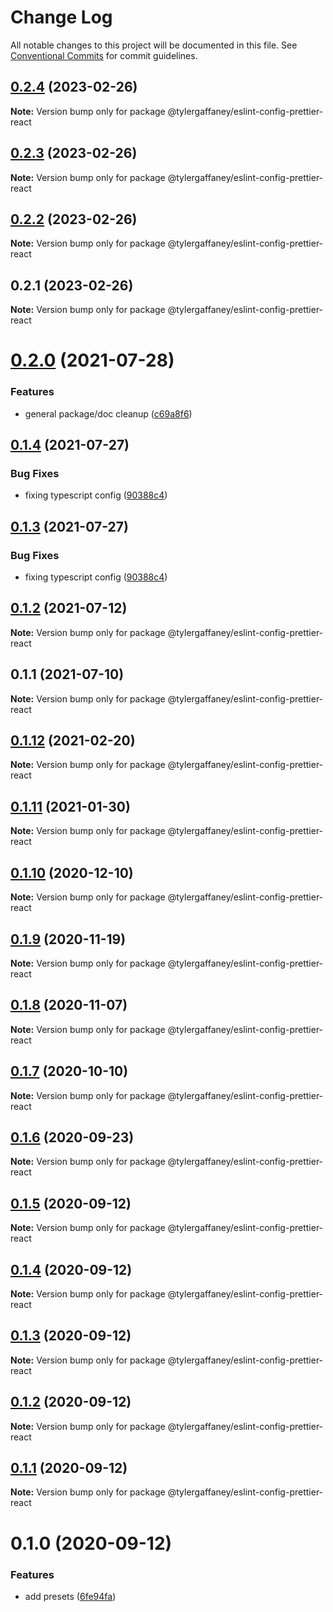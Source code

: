 # Change Log

All notable changes to this project will be documented in this file.
See [Conventional Commits](https://conventionalcommits.org) for commit guidelines.

## [0.2.4](https://github.com/tylergaffaney/configs/compare/@tylergaffaney/eslint-config-prettier-react@0.2.3...@tylergaffaney/eslint-config-prettier-react@0.2.4) (2023-02-26)

**Note:** Version bump only for package @tylergaffaney/eslint-config-prettier-react





## [0.2.3](https://github.com/tylergaffaney/configs/compare/@tylergaffaney/eslint-config-prettier-react@0.2.2...@tylergaffaney/eslint-config-prettier-react@0.2.3) (2023-02-26)

**Note:** Version bump only for package @tylergaffaney/eslint-config-prettier-react





## [0.2.2](https://github.com/tylergaffaney/configs/compare/@tylergaffaney/eslint-config-prettier-react@0.2.1...@tylergaffaney/eslint-config-prettier-react@0.2.2) (2023-02-26)

**Note:** Version bump only for package @tylergaffaney/eslint-config-prettier-react





## 0.2.1 (2023-02-26)

**Note:** Version bump only for package @tylergaffaney/eslint-config-prettier-react





# [0.2.0](https://github.com/tylergaffaney/configs/compare/@tylergaffaney/eslint-config-prettier-react@0.1.4...@tylergaffaney/eslint-config-prettier-react@0.2.0) (2021-07-28)


### Features

* general package/doc cleanup ([c69a8f6](https://github.com/tylergaffaney/configs/commit/c69a8f60a03531f44d7996955d48d522d9637427))





## [0.1.4](https://github.com/tylergaffaney/configs/compare/@tylergaffaney/eslint-config-prettier-react@0.1.2...@tylergaffaney/eslint-config-prettier-react@0.1.4) (2021-07-27)

### Bug Fixes

- fixing typescript config ([90388c4](https://github.com/tylergaffaney/configs/commit/90388c4a744ba11070f668e752123d549994c4fb))

## [0.1.3](https://github.com/tylergaffaney/configs/compare/@tylergaffaney/eslint-config-prettier-react@0.1.2...@tylergaffaney/eslint-config-prettier-react@0.1.3) (2021-07-27)

### Bug Fixes

- fixing typescript config ([90388c4](https://github.com/tylergaffaney/configs/commit/90388c4a744ba11070f668e752123d549994c4fb))

## [0.1.2](https://github.com/tylergaffaney/configs/compare/@tylergaffaney/eslint-config-prettier-react@0.1.1...@tylergaffaney/eslint-config-prettier-react@0.1.2) (2021-07-12)

**Note:** Version bump only for package @tylergaffaney/eslint-config-prettier-react

## 0.1.1 (2021-07-10)

**Note:** Version bump only for package @tylergaffaney/eslint-config-prettier-react

## [0.1.12](https://github.com/tylergaffaney/configs/compare/@tylergaffaney/eslint-config-prettier-react@0.1.11...@tylergaffaney/eslint-config-prettier-react@0.1.12) (2021-02-20)

**Note:** Version bump only for package @tylergaffaney/eslint-config-prettier-react

## [0.1.11](https://github.com/tylergaffaney/configs/compare/@tylergaffaney/eslint-config-prettier-react@0.1.10...@tylergaffaney/eslint-config-prettier-react@0.1.11) (2021-01-30)

**Note:** Version bump only for package @tylergaffaney/eslint-config-prettier-react

## [0.1.10](https://github.com/tylergaffaney/configs/compare/@tylergaffaney/eslint-config-prettier-react@0.1.9...@tylergaffaney/eslint-config-prettier-react@0.1.10) (2020-12-10)

**Note:** Version bump only for package @tylergaffaney/eslint-config-prettier-react

## [0.1.9](https://github.com/tylergaffaney/configs/compare/@tylergaffaney/eslint-config-prettier-react@0.1.8...@tylergaffaney/eslint-config-prettier-react@0.1.9) (2020-11-19)

**Note:** Version bump only for package @tylergaffaney/eslint-config-prettier-react

## [0.1.8](https://github.com/tylergaffaney/configs/compare/@tylergaffaney/eslint-config-prettier-react@0.1.7...@tylergaffaney/eslint-config-prettier-react@0.1.8) (2020-11-07)

**Note:** Version bump only for package @tylergaffaney/eslint-config-prettier-react

## [0.1.7](https://github.com/tylergaffaney/configs/compare/@tylergaffaney/eslint-config-prettier-react@0.1.6...@tylergaffaney/eslint-config-prettier-react@0.1.7) (2020-10-10)

**Note:** Version bump only for package @tylergaffaney/eslint-config-prettier-react

## [0.1.6](https://github.com/tylergaffaney/configs/compare/@tylergaffaney/eslint-config-prettier-react@0.1.5...@tylergaffaney/eslint-config-prettier-react@0.1.6) (2020-09-23)

**Note:** Version bump only for package @tylergaffaney/eslint-config-prettier-react

## [0.1.5](https://github.com/tylergaffaney/configs/compare/@tylergaffaney/eslint-config-prettier-react@0.1.4...@tylergaffaney/eslint-config-prettier-react@0.1.5) (2020-09-12)

**Note:** Version bump only for package @tylergaffaney/eslint-config-prettier-react

## [0.1.4](https://github.com/tylergaffaney/configs/compare/@tylergaffaney/eslint-config-prettier-react@0.1.3...@tylergaffaney/eslint-config-prettier-react@0.1.4) (2020-09-12)

**Note:** Version bump only for package @tylergaffaney/eslint-config-prettier-react

## [0.1.3](https://github.com/tylergaffaney/configs/compare/@tylergaffaney/eslint-config-prettier-react@0.1.2...@tylergaffaney/eslint-config-prettier-react@0.1.3) (2020-09-12)

**Note:** Version bump only for package @tylergaffaney/eslint-config-prettier-react

## [0.1.2](https://github.com/tylergaffaney/configs/compare/@tylergaffaney/eslint-config-prettier-react@0.1.1...@tylergaffaney/eslint-config-prettier-react@0.1.2) (2020-09-12)

**Note:** Version bump only for package @tylergaffaney/eslint-config-prettier-react

## [0.1.1](https://github.com/tylergaffaney/configs/compare/@tylergaffaney/eslint-config-prettier-react@0.1.0...@tylergaffaney/eslint-config-prettier-react@0.1.1) (2020-09-12)

**Note:** Version bump only for package @tylergaffaney/eslint-config-prettier-react

# 0.1.0 (2020-09-12)

### Features

- add presets ([6fe94fa](https://github.com/tylergaffaney/configs/commit/6fe94fae4ed9d80b18833c9e5a3f51f710ebda43))

